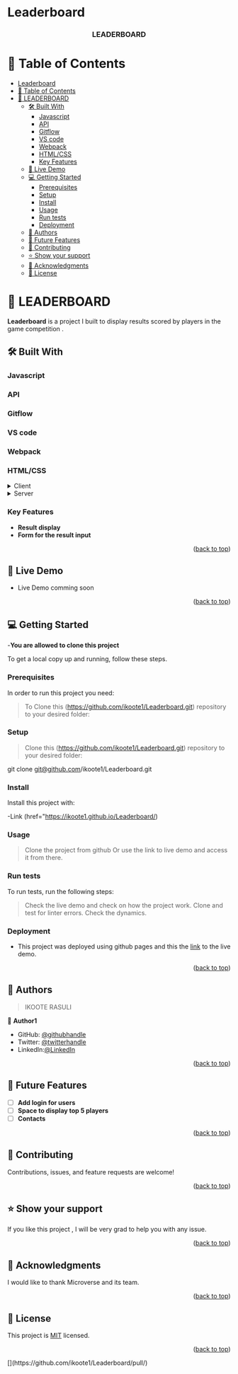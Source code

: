 # Leaderboard

<div align="center">

  <h3><b>LEADERBOARD</b></h3>

</div>

<!-- LEADERBOARD -->

# 📗 Table of Contents

- [Leaderboard](#leaderboard)
- [📗 Table of Contents](#-table-of-contents)
- [📖 LEADERBOARD ](#-leaderboard-)
  - [🛠 Built With ](#-built-with-)
    - [Javascript  ](#javascript--)
    - [API ](#api-)
    - [Gitflow ](#gitflow-)
    - [VS code ](#vs-code-)
    - [Webpack ](#webpack-)
    - [HTML/CSS ](#htmlcss-)
    - [Key Features ](#key-features-)
  - [🚀 Live Demo ](#-live-demo-)
  - [💻 Getting Started ](#-getting-started-)
    - [Prerequisites](#prerequisites)
    - [Setup](#setup)
    - [Install](#install)
    - [Usage](#usage)
    - [Run tests](#run-tests)
    - [Deployment](#deployment)
  - [👥 Authors ](#-authors-)
  - [🔭 Future Features ](#-future-features-)
  - [🤝 Contributing ](#-contributing-)
  - [⭐️ Show your support ](#️-show-your-support-)
  - [🙏 Acknowledgments ](#-acknowledgments-)
  - [📝 License ](#-license-)

<!-- PROJECT DESCRIPTION -->

# 📖 LEADERBOARD <a name="about-project"></a>

**Leaderboard** is a project I built to display results scored by players in the game competition .

## 🛠 Built With <a name="built-with"></a>

### Javascript  <a name="Javascript"></a>
### API <a name="API"></a>
### Gitflow <a name="Gitflow"></a>
### VS code <a name="VS code"></a>
### Webpack <a name="Webpack"></a>
### HTML/CSS <a name="HTML/CSS"></a>



<details>
  <summary>Client</summary>
  <ul>
    <li><a href="https://github.com/ikoote1/Leaderboard/edit/main/README.md">Readme</a></li>
  </ul>
</details>

<details>
  <summary>Server</summary>
  <ul>
    <li><a href="https://github.com/ikoote1/Leaderboard">Repo</a></li>
  </ul>
</details>


<!-- Features -->

### Key Features <a name="key-features"></a>

- **Result display**
- **Form for the result input**

<p align="right">(<a href="#readme-top">back to top</a>)</p>

<!-- LIVE DEMO -->

## 🚀 Live Demo <a name="Preim Live"></a>

- Live Demo comming soon

<p align="right">(<a href="#readme-top">back to top</a>)</p>

<!-- GETTING STARTED -->

## 💻 Getting Started <a name="getting-started"></a>
-**You are allowed to clone this project**

To get a local copy up and running, follow these steps.

### Prerequisites

In order to run this project you need:

>To Clone this (https://github.com/ikoote1/Leaderboard.git) repository to your desired folder:

### Setup

>Clone this (https://github.com/ikoote1/Leaderboard.git) repository to your desired folder:


  git clone git@github.com/ikoote1/Leaderboard.git


### Install

Install this project with:

-Link (href="https://ikoote1.github.io/Leaderboard/)

### Usage
  
> Clone the project from github
> Or use the link to live demo and access it from there.

### Run tests

To run tests, run the following steps:

> Check the live demo and check on how the project work.
> Clone and test for linter errors.
> Check the dynamics.

### Deployment

-  This project was deployed using github pages and this the <a href="#">link</a> to the live demo.


<p align="right">(<a href="#readme-top">back to top</a>)</p>

<!-- AUTHORS -->

## 👥 Authors <a name="Ikoote Rasuli"></a>

> IKOOTE RASULI

👤 **Author1**

- GitHub: [@githubhandle](https://github.com/ikoote1)
- Twitter: [@twitterhandle](https://twitter.com/ikoote1)
- LinkedIn:[@LinkedIn](https://www.linkedin.com/in/ikoote-rasuli-479545246/)


<p align="right">(<a href="#readme-top">back to top</a>)</p>

<!-- FUTURE FEATURES -->

## 🔭 Future Features <a name="future-features"></a>


-[ ] **Add login for users**
-[ ] **Space to display top 5 players**
-[ ] **Contacts**

<p align="right">(<a href="#readme-top">back to top</a>)</p>

<!-- CONTRIBUTING -->

## 🤝 Contributing <a name="contributing"></a>

Contributions, issues, and feature requests are welcome!

<p align="right">(<a href="#readme-top">back to top</a>)</p>

<!-- SUPPORT -->

## ⭐️ Show your support <a name="support"></a>

If you like this project , I will be very grad to help you with any issue.

<p align="right">(<a href="#readme-top">back to top</a>)</p>

<!-- ACKNOWLEDGEMENTS -->

## 🙏 Acknowledgments <a name="acknowledgements"></a>

I would like to thank Microverse and its team.

<p align="right">(<a href="#readme-top">back to top</a>)</p>

<!-- LICENSE -->

## 📝 License <a name="license"></a>

This project is [MIT](./LICENSE) licensed.


<p align="right">(<a href="#readme-top">back to top</a>)</p>
[](https://github.com/ikoote1/Leaderboard/pull/)

